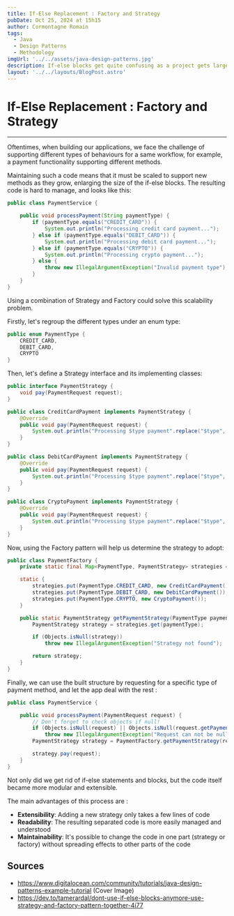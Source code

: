 ```yaml
---
title: If-Else Replacement : Factory and Strategy
pubDate: Oct 25, 2024 at 15h15
author: Cormontagne Romain
tags:
  - Java
  - Design Patterns
  - Methodology
imgUrl: '../../assets/java-design-patterns.jpg' 
description: If-else blocks get quite confusing as a project gets larger and larger. However, there's a simple solution which we could use to get rid of those blocks. Just use Strategy and Facotry patterns together !
layout: '../../layouts/BlogPost.astro'
---
```

# If-Else Replacement : Factory and Strategy
---
Oftentimes, when building our applications, we face the challenge of supporting different types of behaviours for a same workflow, for example, a payment functionality supporting different methods.

Maintaining such a code means that it must be scaled to support new methods as they grow, enlarging the size of the if-else blocks. The resulting code is hard to manage, and looks like this:

```java
public class PaymentService {

    public void processPayment(String paymentType) {
        if (paymentType.equals("CREDIT_CARD")) {
            System.out.println("Processing credit card payment...");
        } else if (paymentType.equals("DEBIT_CARD")) {
            System.out.println("Processing debit card payment...");
        } else if (paymentType.equals("CRYPTO")) {
            System.out.println("Processing crypto payment...");
        } else {
            throw new IllegalArgumentException("Invalid payment type");
        }
    }
}

```

Using a combination of Strategy and Factory could solve this scalability problem.

Firstly, let's regroup the different types under an enum type:

```java
public enum PaymentType {
    CREDIT_CARD,
    DEBIT_CARD,
    CRYPTO
}
```

Then, let's define a Strategy interface and its implementing classes:

```java
public interface PaymentStrategy {
    void pay(PaymentRequest request);
}

public class CreditCardPayment implements PaymentStrategy {
    @Override
    public void pay(PaymentRequest request) {
        System.out.println("Processing $type payment".replace("$type", String.valueOf(request.getPaymentType())));
    }
}

public class DebitCardPayment implements PaymentStrategy {
    @Override
    public void pay(PaymentRequest request) {
        System.out.println("Processing $type payment".replace("$type", String.valueOf(request.getPaymentType())));
    }
}

public class CryptoPayment implements PaymentStrategy {
    @Override
    public void pay(PaymentRequest request) {
        System.out.println("Processing $type payment".replace("$type", String.valueOf(request.getPaymentType())));
    }
}

```

Now, using the Factory pattern will help us determine the strategy to adopt:

```java
public class PaymentFactory {
    private static final Map<PaymentType, PaymentStrategy> strategies = new EnumMap<>(PaymentType.class);

    static {
        strategies.put(PaymentType.CREDIT_CARD, new CreditCardPayment());
        strategies.put(PaymentType.DEBIT_CARD, new DebitCardPayment());
        strategies.put(PaymentType.CRYPTO, new CryptoPayment());
    }

    public static PaymentStrategy getPaymentStrategy(PaymentType paymentType) {
        PaymentStrategy strategy = strategies.get(paymentType);

        if (Objects.isNull(strategy))
            throw new IllegalArgumentException("Strategy not found");

        return strategy;
    }
}
```
Finally, we can use the built structure by requesting for a specific type of payment method, and let the app deal with the rest :

```java
public class PaymentService {

    public void processPayment(PaymentRequest request) {
        // Don't forget to check objects if null!
        if (Objects.isNull(request) || Objects.isNull(request.getPaymentType())
            throw new IllegalArgumentException("Request can not be null!");
        PaymentStrategy strategy = PaymentFactory.getPaymentStrategy(request.getPaymentType());

        strategy.pay(request);
    }
}
```
Not only did we get rid of if-else statements and blocks, but the code itself became more modular and extensible.

The main advantages of this process are :
- **Extensibility**: Adding a new strategy only takes a few lines of code
- **Readability**: The resulting separated code is more easily managed and understood
- **Maintainability**: It's possible to change the code in one part (strategy or factory) without spreading effects to other parts of the code

## Sources

- <https://www.digitalocean.com/community/tutorials/java-design-patterns-example-tutorial> (Cover Image)
- <https://dev.to/tamerardal/dont-use-if-else-blocks-anymore-use-strategy-and-factory-pattern-together-4i77>
